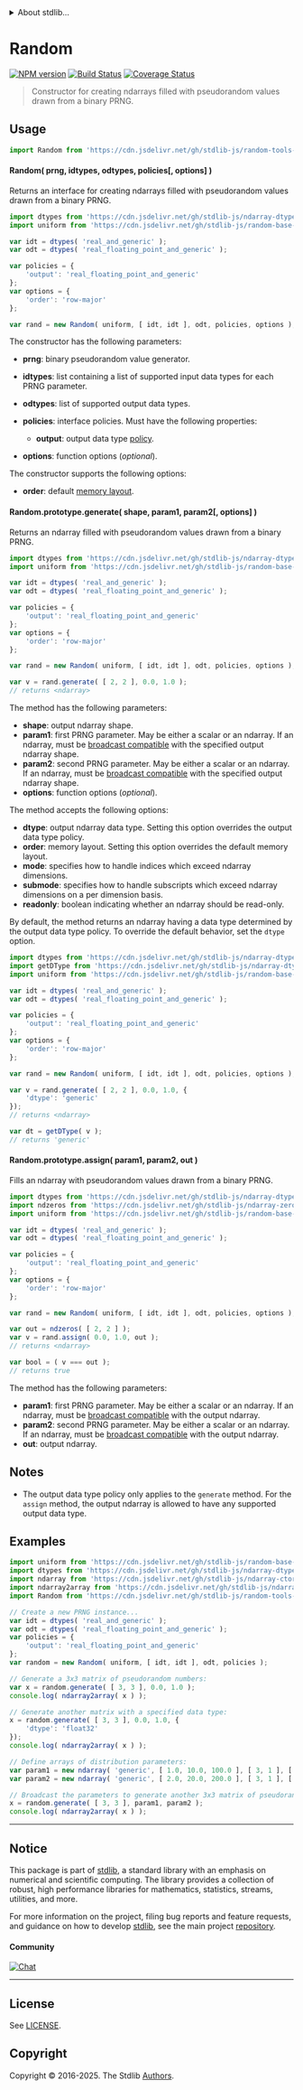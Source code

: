 <!--

@license Apache-2.0

Copyright (c) 2025 The Stdlib Authors.

Licensed under the Apache License, Version 2.0 (the "License");
you may not use this file except in compliance with the License.
You may obtain a copy of the License at

   http://www.apache.org/licenses/LICENSE-2.0

Unless required by applicable law or agreed to in writing, software
distributed under the License is distributed on an "AS IS" BASIS,
WITHOUT WARRANTIES OR CONDITIONS OF ANY KIND, either express or implied.
See the License for the specific language governing permissions and
limitations under the License.

-->


<details>
  <summary>
    About stdlib...
  </summary>
  <p>We believe in a future in which the web is a preferred environment for numerical computation. To help realize this future, we've built stdlib. stdlib is a standard library, with an emphasis on numerical and scientific computation, written in JavaScript (and C) for execution in browsers and in Node.js.</p>
  <p>The library is fully decomposable, being architected in such a way that you can swap out and mix and match APIs and functionality to cater to your exact preferences and use cases.</p>
  <p>When you use stdlib, you can be absolutely certain that you are using the most thorough, rigorous, well-written, studied, documented, tested, measured, and high-quality code out there.</p>
  <p>To join us in bringing numerical computing to the web, get started by checking us out on <a href="https://github.com/stdlib-js/stdlib">GitHub</a>, and please consider <a href="https://opencollective.com/stdlib">financially supporting stdlib</a>. We greatly appreciate your continued support!</p>
</details>

# Random

[![NPM version][npm-image]][npm-url] [![Build Status][test-image]][test-url] [![Coverage Status][coverage-image]][coverage-url] <!-- [![dependencies][dependencies-image]][dependencies-url] -->

> Constructor for creating ndarrays filled with pseudorandom values drawn from a binary PRNG.

<!-- Section to include introductory text. Make sure to keep an empty line after the intro `section` element and another before the `/section` close. -->

<section class="intro">

</section>

<!-- /.intro -->

<!-- Package usage documentation. -->



<section class="usage">

## Usage

```javascript
import Random from 'https://cdn.jsdelivr.net/gh/stdlib-js/random-tools-binary@deno/mod.js';
```

#### Random( prng, idtypes, odtypes, policies\[, options] )

Returns an interface for creating ndarrays filled with pseudorandom values drawn from a binary PRNG.

```javascript
import dtypes from 'https://cdn.jsdelivr.net/gh/stdlib-js/ndarray-dtypes@deno/mod.js';
import uniform from 'https://cdn.jsdelivr.net/gh/stdlib-js/random-base-uniform@deno/mod.js';

var idt = dtypes( 'real_and_generic' );
var odt = dtypes( 'real_floating_point_and_generic' );

var policies = {
    'output': 'real_floating_point_and_generic'
};
var options = {
    'order': 'row-major'
};

var rand = new Random( uniform, [ idt, idt ], odt, policies, options );
```

The constructor has the following parameters:

-   **prng**: binary pseudorandom value generator.

-   **idtypes**: list containing a list of supported input data types for each PRNG parameter.

-   **odtypes**: list of supported output data types.

-   **policies**: interface policies. Must have the following properties:

    -   **output**: output data type [policy][@stdlib/ndarray/policies].

-   **options**: function options (_optional_).

The constructor supports the following options:

-   **order**: default [memory layout][@stdlib/ndarray/orders].

#### Random.prototype.generate( shape, param1, param2\[, options] )

Returns an ndarray filled with pseudorandom values drawn from a binary PRNG.

```javascript
import dtypes from 'https://cdn.jsdelivr.net/gh/stdlib-js/ndarray-dtypes@deno/mod.js';
import uniform from 'https://cdn.jsdelivr.net/gh/stdlib-js/random-base-uniform@deno/mod.js';

var idt = dtypes( 'real_and_generic' );
var odt = dtypes( 'real_floating_point_and_generic' );

var policies = {
    'output': 'real_floating_point_and_generic'
};
var options = {
    'order': 'row-major'
};

var rand = new Random( uniform, [ idt, idt ], odt, policies, options );

var v = rand.generate( [ 2, 2 ], 0.0, 1.0 );
// returns <ndarray>
```

The method has the following parameters:

-   **shape**: output ndarray shape.
-   **param1**: first PRNG parameter. May be either a scalar or an ndarray. If an ndarray, must be [broadcast compatible][@stdlib/ndarray/base/broadcast-shapes] with the specified output ndarray shape.
-   **param2**: second PRNG parameter. May be either a scalar or an ndarray. If an ndarray, must be [broadcast compatible][@stdlib/ndarray/base/broadcast-shapes] with the specified output ndarray shape.
-   **options**: function options (_optional_).

The method accepts the following options:

-   **dtype**: output ndarray data type. Setting this option overrides the output data type policy.
-   **order**: memory layout. Setting this option overrides the default memory layout.
-   **mode**: specifies how to handle indices which exceed ndarray dimensions.
-   **submode**: specifies how to handle subscripts which exceed ndarray dimensions on a per dimension basis.
-   **readonly**: boolean indicating whether an ndarray should be read-only.

By default, the method returns an ndarray having a data type determined by the output data type policy. To override the default behavior, set the `dtype` option.

```javascript
import dtypes from 'https://cdn.jsdelivr.net/gh/stdlib-js/ndarray-dtypes@deno/mod.js';
import getDType from 'https://cdn.jsdelivr.net/gh/stdlib-js/ndarray-dtype@deno/mod.js';
import uniform from 'https://cdn.jsdelivr.net/gh/stdlib-js/random-base-uniform@deno/mod.js';

var idt = dtypes( 'real_and_generic' );
var odt = dtypes( 'real_floating_point_and_generic' );

var policies = {
    'output': 'real_floating_point_and_generic'
};
var options = {
    'order': 'row-major'
};

var rand = new Random( uniform, [ idt, idt ], odt, policies, options );

var v = rand.generate( [ 2, 2 ], 0.0, 1.0, {
    'dtype': 'generic'
});
// returns <ndarray>

var dt = getDType( v );
// returns 'generic'
```

#### Random.prototype.assign( param1, param2, out )

Fills an ndarray with pseudorandom values drawn from a binary PRNG.

```javascript
import dtypes from 'https://cdn.jsdelivr.net/gh/stdlib-js/ndarray-dtypes@deno/mod.js';
import ndzeros from 'https://cdn.jsdelivr.net/gh/stdlib-js/ndarray-zeros@deno/mod.js';
import uniform from 'https://cdn.jsdelivr.net/gh/stdlib-js/random-base-uniform@deno/mod.js';

var idt = dtypes( 'real_and_generic' );
var odt = dtypes( 'real_floating_point_and_generic' );

var policies = {
    'output': 'real_floating_point_and_generic'
};
var options = {
    'order': 'row-major'
};

var rand = new Random( uniform, [ idt, idt ], odt, policies, options );

var out = ndzeros( [ 2, 2 ] );
var v = rand.assign( 0.0, 1.0, out );
// returns <ndarray>

var bool = ( v === out );
// returns true
```

The method has the following parameters:

-   **param1**: first PRNG parameter. May be either a scalar or an ndarray. If an ndarray, must be [broadcast compatible][@stdlib/ndarray/base/broadcast-shapes] with the output ndarray.
-   **param2**: second PRNG parameter. May be either a scalar or an ndarray. If an ndarray, must be [broadcast compatible][@stdlib/ndarray/base/broadcast-shapes] with the output ndarray.
-   **out**: output ndarray.

</section>

<!-- /.usage -->

<!-- Package usage notes. Make sure to keep an empty line after the `section` element and another before the `/section` close. -->

<section class="notes">

## Notes

-   The output data type policy only applies to the `generate` method. For the `assign` method, the output ndarray is allowed to have any supported output data type.

</section>

<!-- /.notes -->

<!-- Package usage examples. -->

<section class="examples">

## Examples

<!-- eslint no-undef: "error" -->

```javascript
import uniform from 'https://cdn.jsdelivr.net/gh/stdlib-js/random-base-uniform@deno/mod.js';
import dtypes from 'https://cdn.jsdelivr.net/gh/stdlib-js/ndarray-dtypes@deno/mod.js';
import ndarray from 'https://cdn.jsdelivr.net/gh/stdlib-js/ndarray-ctor@deno/mod.js';
import ndarray2array from 'https://cdn.jsdelivr.net/gh/stdlib-js/ndarray-to-array@deno/mod.js';
import Random from 'https://cdn.jsdelivr.net/gh/stdlib-js/random-tools-binary@deno/mod.js';

// Create a new PRNG instance...
var idt = dtypes( 'real_and_generic' );
var odt = dtypes( 'real_floating_point_and_generic' );
var policies = {
    'output': 'real_floating_point_and_generic'
};
var random = new Random( uniform, [ idt, idt ], odt, policies );

// Generate a 3x3 matrix of pseudorandom numbers:
var x = random.generate( [ 3, 3 ], 0.0, 1.0 );
console.log( ndarray2array( x ) );

// Generate another matrix with a specified data type:
x = random.generate( [ 3, 3 ], 0.0, 1.0, {
    'dtype': 'float32'
});
console.log( ndarray2array( x ) );

// Define arrays of distribution parameters:
var param1 = new ndarray( 'generic', [ 1.0, 10.0, 100.0 ], [ 3, 1 ], [ 1, 1 ], 0, 'row-major' );
var param2 = new ndarray( 'generic', [ 2.0, 20.0, 200.0 ], [ 3, 1 ], [ 1, 1 ], 0, 'row-major' );

// Broadcast the parameters to generate another 3x3 matrix of pseudorandom numbers:
x = random.generate( [ 3, 3 ], param1, param2 );
console.log( ndarray2array( x ) );
```

</section>

<!-- /.examples -->

<!-- Section to include cited references. If references are included, add a horizontal rule *before* the section. Make sure to keep an empty line after the `section` element and another before the `/section` close. -->

<section class="references">

</section>

<!-- /.references -->

<!-- Section for related `stdlib` packages. Do not manually edit this section, as it is automatically populated. -->

<section class="related">

</section>

<!-- /.related -->

<!-- Section for all links. Make sure to keep an empty line after the `section` element and another before the `/section` close. -->


<section class="main-repo" >

* * *

## Notice

This package is part of [stdlib][stdlib], a standard library with an emphasis on numerical and scientific computing. The library provides a collection of robust, high performance libraries for mathematics, statistics, streams, utilities, and more.

For more information on the project, filing bug reports and feature requests, and guidance on how to develop [stdlib][stdlib], see the main project [repository][stdlib].

#### Community

[![Chat][chat-image]][chat-url]

---

## License

See [LICENSE][stdlib-license].


## Copyright

Copyright &copy; 2016-2025. The Stdlib [Authors][stdlib-authors].

</section>

<!-- /.stdlib -->

<!-- Section for all links. Make sure to keep an empty line after the `section` element and another before the `/section` close. -->

<section class="links">

[npm-image]: http://img.shields.io/npm/v/@stdlib/random-tools-binary.svg
[npm-url]: https://npmjs.org/package/@stdlib/random-tools-binary

[test-image]: https://github.com/stdlib-js/random-tools-binary/actions/workflows/test.yml/badge.svg?branch=main
[test-url]: https://github.com/stdlib-js/random-tools-binary/actions/workflows/test.yml?query=branch:main

[coverage-image]: https://img.shields.io/codecov/c/github/stdlib-js/random-tools-binary/main.svg
[coverage-url]: https://codecov.io/github/stdlib-js/random-tools-binary?branch=main

<!--

[dependencies-image]: https://img.shields.io/david/stdlib-js/random-tools-binary.svg
[dependencies-url]: https://david-dm.org/stdlib-js/random-tools-binary/main

-->

[chat-image]: https://img.shields.io/gitter/room/stdlib-js/stdlib.svg
[chat-url]: https://app.gitter.im/#/room/#stdlib-js_stdlib:gitter.im

[stdlib]: https://github.com/stdlib-js/stdlib

[stdlib-authors]: https://github.com/stdlib-js/stdlib/graphs/contributors

[umd]: https://github.com/umdjs/umd
[es-module]: https://developer.mozilla.org/en-US/docs/Web/JavaScript/Guide/Modules

[deno-url]: https://github.com/stdlib-js/random-tools-binary/tree/deno
[deno-readme]: https://github.com/stdlib-js/random-tools-binary/blob/deno/README.md
[umd-url]: https://github.com/stdlib-js/random-tools-binary/tree/umd
[umd-readme]: https://github.com/stdlib-js/random-tools-binary/blob/umd/README.md
[esm-url]: https://github.com/stdlib-js/random-tools-binary/tree/esm
[esm-readme]: https://github.com/stdlib-js/random-tools-binary/blob/esm/README.md
[branches-url]: https://github.com/stdlib-js/random-tools-binary/blob/main/branches.md

[stdlib-license]: https://raw.githubusercontent.com/stdlib-js/random-tools-binary/main/LICENSE

[@stdlib/ndarray/policies]: https://github.com/stdlib-js/ndarray-policies/tree/deno

[@stdlib/ndarray/orders]: https://github.com/stdlib-js/ndarray-orders/tree/deno

[@stdlib/ndarray/base/broadcast-shapes]: https://github.com/stdlib-js/ndarray-base-broadcast-shapes/tree/deno

</section>

<!-- /.links -->
